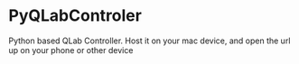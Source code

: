 # PyQLabControler
 Python based QLab Controller. Host it on your mac device, and open the url up on your phone or other device
